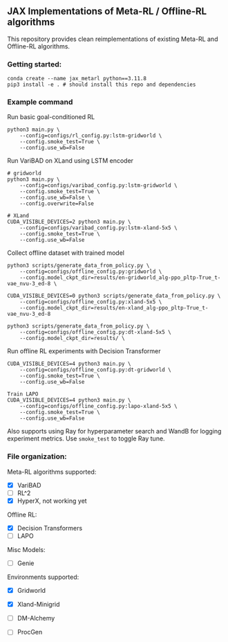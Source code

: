 ## JAX Implementations of Meta-RL / Offline-RL algorithms

This repository provides clean reimplementations of existing Meta-RL and Offline-RL algorithms. 

### Getting started:
```
conda create --name jax_metarl python==3.11.8
pip3 install -e . # should install this repo and dependencies
```

### Example command 
Run basic goal-conditioned RL 
```
python3 main.py \
    --config=configs/rl_config.py:lstm-gridworld \
    --config.smoke_test=True \
    --config.use_wb=False
```

Run VariBAD on XLand using LSTM encoder
```
# gridworld 
python3 main.py \
    --config=configs/varibad_config.py:lstm-gridworld \
    --config.smoke_test=True \
    --config.use_wb=False \
    --config.overwrite=False

# XLand
CUDA_VISIBLE_DEVICES=2 python3 main.py \
    --config=configs/varibad_config.py:lstm-xland-5x5 \
    --config.smoke_test=True \
    --config.use_wb=False
```

Collect offline dataset with trained model
```
python3 scripts/generate_data_from_policy.py \
    --config=configs/offline_config.py:gridworld \
    --config.model_ckpt_dir=results/en-gridworld_alg-ppo_pltp-True_t-vae_nvu-3_ed-8 \

CUDA_VISIBLE_DEVICES=0 python3 scripts/generate_data_from_policy.py \
    --config=configs/offline_config.py:xland-5x5 \
    --config.model_ckpt_dir=results/en-xland_alg-ppo_pltp-True_t-vae_nvu-3_ed-8

python3 scripts/generate_data_from_policy.py \
    --config=configs/offline_config.py:dt-xland-5x5 \
    --config.model_ckpt_dir=results/ \
```

Run offline RL experiments with Decision Transformer
```
CUDA_VISIBLE_DEVICES=4 python3 main.py \
    --config=configs/offline_config.py:dt-gridworld \
    --config.smoke_test=True \
    --config.use_wb=False
```

```
Train LAPO
CUDA_VISIBLE_DEVICES=4 python3 main.py \
    --config=configs/offline_config.py:lapo-xland-5x5 \
    --config.smoke_test=True \
    --config.use_wb=False
```


Also supports using Ray for hyperparameter search and WandB for logging experiment metrics. Use `smoke_test` to toggle Ray tune. 

### File organization:


Meta-RL algorithms supported:
- [x] VariBAD
- [ ] RL^2
- [x] HyperX, not working yet

Offline RL:
- [x] Decision Transformers 
- [ ] LAPO

Misc Models:
- [ ] Genie

Environments supported:
- [x] Gridworld
- [x] Xland-Minigrid 
- [ ] DM-Alchemy
- [ ] ProcGen

